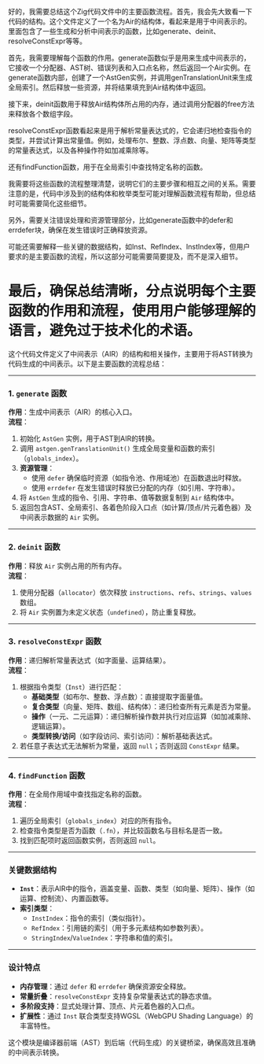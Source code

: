 好的，我需要总结这个Zig代码文件中的主要函数流程。首先，我会先大致看一下代码的结构。这个文件定义了一个名为Air的结构体，看起来是用于中间表示的。里面包含了一些生成和分析中间表示的函数，比如generate、deinit、resolveConstExpr等等。

首先，我需要理解每个函数的作用。generate函数似乎是用来生成中间表示的，它接收一个分配器、AST树、错误列表和入口点名称，然后返回一个Air实例。在generate函数内部，创建了一个AstGen实例，并调用genTranslationUnit来生成全局索引。然后释放一些资源，并将结果填充到Air结构体中返回。

接下来，deinit函数用于释放Air结构体所占用的内存，通过调用分配器的free方法来释放各个数组字段。

resolveConstExpr函数看起来是用于解析常量表达式的，它会递归地检查指令的类型，并尝试计算出常量值。例如，处理布尔、整数、浮点数、向量、矩阵等类型的常量表达式，以及各种操作符如加减乘除等。

还有findFunction函数，用于在全局索引中查找特定名称的函数。

我需要将这些函数的流程整理清楚，说明它们的主要步骤和相互之间的关系。需要注意的是，代码中涉及到的结构体和枚举类型可能对理解函数流程有帮助，但总结时可能需要简化这些细节。

另外，需要关注错误处理和资源管理部分，比如generate函数中的defer和errdefer块，确保在发生错误时正确释放资源。

可能还需要解释一些关键的数据结构，如Inst、RefIndex、InstIndex等，但用户要求的是主要函数的流程，所以这部分可能需要简要提及，而不是深入细节。

最后，确保总结清晰，分点说明每个主要函数的作用和流程，使用用户能够理解的语言，避免过于技术化的术语。
================================================
这个代码文件定义了中间表示（AIR）的结构和相关操作，主要用于将AST转换为代码生成的中间表示。以下是主要函数的流程总结：

---

### **1. `generate` 函数**  
**作用**：生成中间表示（AIR）的核心入口。  
**流程**：  
1. 初始化 `AstGen` 实例，用于AST到AIR的转换。  
2. 调用 `astgen.genTranslationUnit()` 生成全局变量和函数的索引（`globals_index`）。  
3. **资源管理**：  
   - 使用 `defer` 确保临时资源（如指令池、作用域池）在函数退出时释放。  
   - 使用 `errdefer` 在发生错误时释放已分配的内存（如引用、字符串）。  
4. 将 `AstGen` 生成的指令、引用、字符串、值等数据复制到 `Air` 结构体中。  
5. 返回包含AST、全局索引、各着色阶段入口点（如计算/顶点/片元着色器）及中间表示数据的 `Air` 实例。  

---

### **2. `deinit` 函数**  
**作用**：释放 `Air` 实例占用的所有内存。  
**流程**：  
1. 使用分配器（`allocator`）依次释放 `instructions`、`refs`、`strings`、`values` 数组。  
2. 将 `Air` 实例置为未定义状态（`undefined`），防止重复释放。  

---

### **3. `resolveConstExpr` 函数**  
**作用**：递归解析常量表达式（如字面量、运算结果）。  
**流程**：  
1. 根据指令类型（`Inst`）进行匹配：  
   - **基础类型**（如布尔、整数、浮点数）：直接提取字面量值。  
   - **复合类型**（向量、矩阵、数组、结构体）：递归检查所有元素是否为常量。  
   - **操作**（一元、二元运算）：递归解析操作数并执行对应运算（如加减乘除、逻辑运算）。  
   - **类型转换/访问**（如字段访问、索引访问）：解析基础表达式。  
2. 若任意子表达式无法解析为常量，返回 `null`；否则返回 `ConstExpr` 结果。  

---

### **4. `findFunction` 函数**  
**作用**：在全局作用域中查找指定名称的函数。  
**流程**：  
1. 遍历全局索引（`globals_index`）对应的所有指令。  
2. 检查指令类型是否为函数（`.fn`），并比较函数名与目标名是否一致。  
3. 找到匹配项时返回函数实例，否则返回 `null`。  

---

### **关键数据结构**  
- **`Inst`**：表示AIR中的指令，涵盖变量、函数、类型（如向量、矩阵）、操作（如运算、控制流）、内置函数等。  
- **索引类型**：  
  - `InstIndex`：指令的索引（类似指针）。  
  - `RefIndex`：引用链的索引（用于多元素结构如参数列表）。  
  - `StringIndex`/`ValueIndex`：字符串和值的索引。  

---

### **设计特点**  
- **内存管理**：通过 `defer` 和 `errdefer` 确保资源安全释放。  
- **常量折叠**：`resolveConstExpr` 支持复杂常量表达式的静态求值。  
- **多阶段支持**：显式处理计算、顶点、片元着色器的入口点。  
- **扩展性**：通过 `Inst` 联合类型支持WGSL（WebGPU Shading Language）的丰富特性。  

这个模块是编译器前端（AST）到后端（代码生成）的关键桥梁，确保高效且准确的中间表示转换。